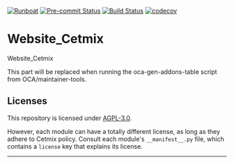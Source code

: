 
<!-- /!\ Non OCA Context : Set here the badge of your runbot / runboat instance. -->
[![Runboat](https://img.shields.io/badge/runboat-Try%20me-875A7B.png)](https://runboat.cetmix.com/webui/builds?repo=cetmix/16.0&target_branch=16.0)
[![Pre-commit Status](https://github.com/cetmix/16.0/actions/workflows/pre-commit.yml/badge.svg?branch=16.0)](https://github.com/cetmix/16.0/actions/workflows/pre-commit.yml?query=branch%3A16.0)
[![Build Status](https://github.com/cetmix/16.0/actions/workflows/test.yml/badge.svg?branch=16.0)](https://github.com/cetmix/16.0/actions/workflows/test.yml?query=branch%3A16.0)
[![codecov](https://codecov.io/gh/cetmix/16.0/branch/16.0/graph/badge.svg)](https://codecov.io/gh/cetmix/16.0)
<!-- /!\ Non OCA Context : Set here the badge of your translation instance. -->

<!-- /!\ do not modify above this line -->

# Website_Cetmix

Website_Cetmix

<!-- /!\ do not modify below this line -->

<!-- prettier-ignore-start -->

[//]: # (addons)

This part will be replaced when running the oca-gen-addons-table script from OCA/maintainer-tools.

[//]: # (end addons)

<!-- prettier-ignore-end -->

## Licenses

This repository is licensed under [AGPL-3.0](LICENSE).

However, each module can have a totally different license, as long as they adhere to Cetmix
policy. Consult each module's `__manifest__.py` file, which contains a `license` key
that explains its license.

----
<!-- /!\ Non OCA Context : Set here the full description of your organization. -->
